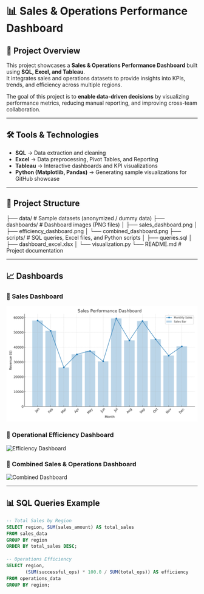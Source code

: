 # 📊 Sales & Operations Performance Dashboard

## 📌 Project Overview  
This project showcases a **Sales & Operations Performance Dashboard** built using **SQL, Excel, and Tableau**.  
It integrates sales and operations datasets to provide insights into KPIs, trends, and efficiency across multiple regions.  

The goal of this project is to **enable data-driven decisions** by visualizing performance metrics, reducing manual reporting, and improving cross-team collaboration.  

---

## 🛠️ Tools & Technologies  
- **SQL** → Data extraction and cleaning  
- **Excel** → Data preprocessing, Pivot Tables, and Reporting  
- **Tableau** → Interactive dashboards and KPI visualizations  
- **Python (Matplotlib, Pandas)** → Generating sample visualizations for GitHub showcase  

---

## 📂 Project Structure  
├── data/ # Sample datasets (anonymized / dummy data)
├── dashboards/ # Dashboard images (PNG files)
│ ├── sales_dashboard.png
│ ├── efficiency_dashboard.png
│ └── combined_dashboard.png
├── scripts/ # SQL queries, Excel files, and Python scripts
│ ├── queries.sql
│ ├── dashboard_excel.xlsx
│ └── visualization.py
└── README.md # Project documentation

---

## 📈 Dashboards  

### 🔹 Sales Dashboard  
![Sales Dashboard](dashboards/sales_performance_dashboard.png)  

### 🔹 Operational Efficiency Dashboard  
![Efficiency Dashboard](dashboards/efficiency_dashboard.png)  

### 🔹 Combined Sales & Operations Dashboard  
![Combined Dashboard](dashboards/combined_dashboard.png)  

---

## 📊 SQL Queries Example  
```sql
-- Total Sales by Region
SELECT region, SUM(sales_amount) AS total_sales
FROM sales_data
GROUP BY region
ORDER BY total_sales DESC;

-- Operations Efficiency
SELECT region, 
       (SUM(successful_ops) * 100.0 / SUM(total_ops)) AS efficiency
FROM operations_data
GROUP BY region;
